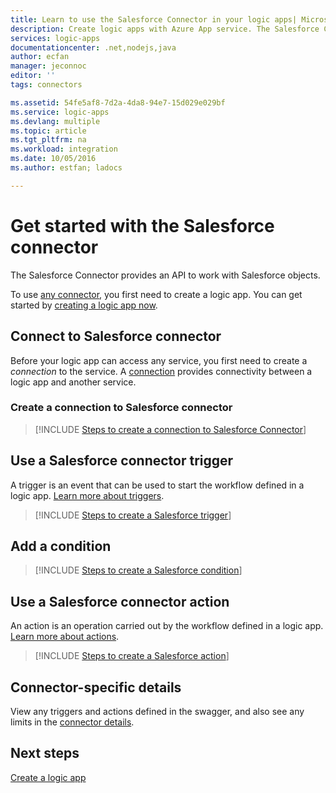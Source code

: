 ```yaml
---
title: Learn to use the Salesforce Connector in your logic apps| Microsoft Docs
description: Create logic apps with Azure App service. The Salesforce Connector provides an API to work with Salesforce objects.
services: logic-apps
documentationcenter: .net,nodejs,java
author: ecfan
manager: jeconnoc
editor: ''
tags: connectors

ms.assetid: 54fe5af8-7d2a-4da8-94e7-15d029e029bf
ms.service: logic-apps
ms.devlang: multiple
ms.topic: article
ms.tgt_pltfrm: na
ms.workload: integration
ms.date: 10/05/2016
ms.author: estfan; ladocs

---
```

# Get started with the Salesforce connector
The Salesforce Connector provides an API to work with Salesforce objects.

To use [any connector](apis-list.md), you first need to create a logic app. You can get started by [creating a logic app now](../logic-apps/quickstart-create-first-logic-app-workflow.md).

## Connect to Salesforce connector
Before your logic app can access any service, you first need to create a *connection* to the service. A [connection](connectors-overview.md) provides connectivity between a logic app and another service.  

### Create a connection to Salesforce connector
> [!INCLUDE [Steps to create a connection to Salesforce Connector](../../includes/connectors-create-api-salesforce.md)]
> 
> 

## Use a Salesforce connector trigger
A trigger is an event that can be used to start the workflow defined in a logic app. [Learn more about triggers](../logic-apps/logic-apps-overview.md#logic-app-concepts).

> [!INCLUDE [Steps to create a Salesforce trigger](../../includes/connectors-create-api-salesforce-trigger.md)]
> 
> 

## Add a condition
> [!INCLUDE [Steps to create a Salesforce condition](../../includes/connectors-create-api-salesforce-condition.md)]
> 
> 

## Use a Salesforce connector action
An action is an operation carried out by the workflow defined in a logic app. [Learn more about actions](../logic-apps/logic-apps-overview.md#logic-app-concepts).

> [!INCLUDE [Steps to create a Salesforce action](../../includes/connectors-create-api-salesforce-action.md)]
> 
> 

## Connector-specific details

View any triggers and actions defined in the swagger, and also see any limits in the [connector details](/connectors/salesforce/). 

## Next steps
[Create a logic app](../logic-apps/quickstart-create-first-logic-app-workflow.md)

